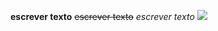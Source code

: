 **escrever texto**
~~escrever texto~~
*escrever texto* 
![](https://tenor.com/pt-BR/view/cole-palmer-shh-be-quiet-shush-cfc-gif-4184117081923567390.gif)

